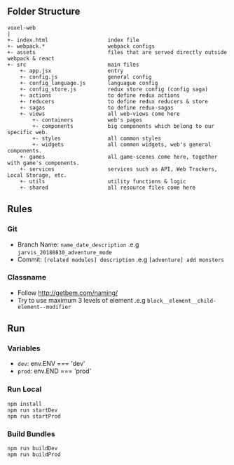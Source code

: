 ## Folder Structure

```
voxel-web
|
+- index.html                   index file
+- webpack.*                    webpack configs
+- assets                       files that are served directly outside webpack & react
+- src                          main files          
    +- app.jsx                  entry
    +- config.js                general config
    +- config_language.js       languague config
    +- config_store.js          redux store config (config saga)
    +- actions                  to define redux actions
    +- reducers                 to define redux reducers & store
    +- sagas                    to define redux-sagas
    +- views                    all web-views come here
        +- containers           web's pages
        +- components           big components which belong to our specific web.
        +- styles               all common styles
        +- widgets              all common widgets, web's general components.
    +- games                    all game-scenes come here, together with game's components.
    +- services                 services such as API, Web Trackers, Local Storage, etc.
    +- utils                    utility functions & logic
    +- shared                   all resource files come here                       
```

## Rules

### Git
* Branch Name: `name_date_description` .e.g `jarvis_20180830_adventure_mode`
* Commit: `[related modules] description` .e.g `[adventure] add monsters`

### Classname
* Follow http://getbem.com/naming/
* Try to use maximum 3 levels of element .e.g `block__element__child-element--modifier`
 

## Run

### Variables
* `dev`: env.ENV === 'dev'
* `prod`: env.END === 'prod' 

### Run Local

```
npm install
npm run startDev
npm run startProd
```

### Build Bundles

```
npm run buildDev
npm run buildProd
```